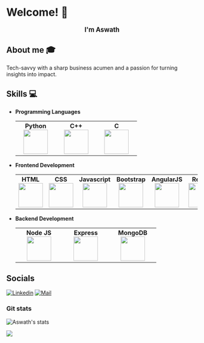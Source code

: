 # Welcome! 👋

<div align="center">
	<p><b><big>I'm Aswath</big></b></p>
</div>

## About me :mortar_board:
Tech-savvy with a sharp business acumen and a passion for turning insights into impact.

## Skills :computer:
- **Programming Languages**
	<center>
		<table>
			<tbody>
				<tr>
					<td width="25%" align="center">
						<span><strong>Python</strong></span><br/>
						<img height="64px" width="64px" src="https://cdn.svgporn.com/logos/python.svg">
					</td>
					<td width="25%" align="center">
						<span><strong>C++</strong></span><br/>
						<img height="64px" width="64px" src="https://upload.wikimedia.org/wikipedia/commons/thumb/1/18/ISO_C%2B%2B_Logo.svg/1200px-ISO_C%2B%2B_Logo.svg.png">
					</td>
          <td width="25%" align="center">
						<span><strong>C</strong></span><br/>
						<img height="64px" width="64px" src="https://upload.wikimedia.org/wikipedia/commons/thumb/1/18/C_Programming_Language.svg/1200px-C_Programming_Language.svg.png">
					</td>
				</tr>
			</tbody>
		</table>
	</center>
- **Frontend Development**
	<center>
		<table>
			<tbody>
				<tr>
					<td align="center">
						<span><strong>HTML</strong></span><br/>
						<img height="64px" width="64px" src="https://cdn.svgporn.com/logos/html-5.svg">
					</td>
					<td align="center">
						<span><strong>CSS</strong></span><br/>
						<img height="64px" width="64px" src="https://cdn.svgporn.com/logos/css-3.svg">
					</td>
					<td align="center">
						<span><strong>Javascript</strong></span><br/>
						<img height="64px" width="64px" src="https://cdn.svgporn.com/logos/javascript.svg">
					</td>
					<td align="center">
						<span><strong>Bootstrap</strong></span><br/>
						<img height="64px" width="64px" src="https://cdn.svgporn.com/logos/bootstrap.svg">
					</td>
          <td align="center">
						<span><strong>AngularJS</strong></span><br/>
						<img height="64px" width="64px" src="https://miro.medium.com/v2/resize:fit:588/1*15CYVZdpsxir8KLdxEZytg.png">
					</td>
					<td align="center">
						<span><strong>React</strong></span><br/>
						<img height="64px" width="64px" src="https://cdn.svgporn.com/logos/react.svg">
					</td>
				</tr>
			</tbody>
		</table>
	</center>
	
- **Backend Development**
	<center>
		<table>
			<tbody>
				<tr>
					<td width="25%" align="center">
						<span><strong>Node JS</strong></span><br/>
						<img height="64px" width="64px" src="https://cdn.svgporn.com/logos/nodejs-icon.svg">
					</td>
					<td width="25%" align="center">
						<span><strong>Express</strong></span><br/>
						<img height="64px" width="64px" src="https://cdn.svgporn.com/logos/express.svg">
					</td>
					<td width="25%" align="center">
						<span><strong>MongoDB</strong></span><br/>
						<img height="64px" width="64px" src="https://cdn.svgporn.com/logos/mongodb.svg">
					</td>
				</tr>
			</tbody>
		</table>
	</center>

## Socials
[![Linkedin](https://img.shields.io/badge/-Aswath%20S-blue?style=flat-square&logo=linkedin&logoColor=white&link=https://www.linkedin.com/in/aswath-s-965ab7283/)](https://www.linkedin.com/in/aswath-s-965ab7283/)
[![Mail](https://img.shields.io/badge/-aswath0204@gmail.com-gray?style=flat-square&logo=gmail&logoColor=red&link=mailto:aswath0204@gmail.com)](mailto:aswath0204@gmail.com)


### Git stats

![Aswath's stats](https://github-readme-stats.vercel.app/api?username=AswathSundaram&show_icons=true&count_private=true&hide=stars)



![](https://komarev.com/ghpvc/?username=AswathSundaram&color=blueviolet)

